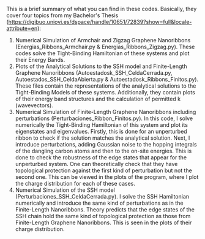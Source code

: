 This is a brief summary of what you can find in these codes. Basically, they cover four topics from my Bachelor's Thesis (https://digibuo.uniovi.es/dspace/handle/10651/72839?show=full&locale-attribute=en):

  1. Numerical Simulation of Armchair and Zigzag Graphene Nanoribbons (Energias_Ribbons_Armchair.py & Energias_Ribbons_Zigzag.py). These codes solve the Tight-Binding Hamiltonian of these systems and plot their Energy Bands.
  2. Plots of the Analytical Solutions to the SSH model and Finite-Length Graphene Nanoribbons (Autoestadosk_SSH_CeldaCerrada.py, Autoestados_SSH_CeldaAbierta.py & Autoestadosk_Ribbons_Finitos.py). These files contain the representations of the analytical solutions to the Tight-Binding Models of these systems. Additionally, they contain plots of their energy band structures and the calculation of permitted k (wavevectors).
  3.  Numerical Simulation of Finite-Length Graphene Nanoribbons including perturbations (Perturbaciones_Ribbon_Finitos.py). In this code, I solve numerically the Tight-Binding Hamiltonian of this system and plot its eigenstates and eigenvalues. Firstly, this is done for an unperturbed ribbon to check if the solution matches the analytical solution. Next, I introduce perturbations, adding Gaussian noise to the hopping integrals of the dangling carbon atoms and then to the on-site energies. This is done to check the robustness of the edge states that appear for the unperturbed system. One can theoretically check that they have topological protection against the first kind of perturbation but not the second one. This can be viewed in the plots of the program, where I plot the charge distribution for each of these cases.
  4.   Numerical Simulation of the SSH model (Perturbaciones_SSH_CeldaCerrada.py). I solve the SSH Hamiltonian numerically and introduce the same kind of perturbations as in the Finite-Length Nanoribbons. Theory predicts that the edge states of the SSH chain hold the same kind of topological protection as those from Finite-Length Graphene Nanoribbons. This is seen in the plots of their charge distribution.

